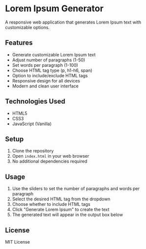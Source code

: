 # Lorem Ipsum Generator

A responsive web application that generates Lorem Ipsum text with customizable options.

## Features

- Generate customizable Lorem Ipsum text
- Adjust number of paragraphs (1-50)
- Set words per paragraph (1-100)
- Choose HTML tag type (p, h1-h6, span)
- Option to include/exclude HTML tags
- Responsive design for all devices
- Modern and clean user interface

## Technologies Used

- HTML5
- CSS3
- JavaScript (Vanilla)

## Setup

1. Clone the repository
2. Open `index.html` in your web browser
3. No additional dependencies required

## Usage

1. Use the sliders to set the number of paragraphs and words per paragraph
2. Select the desired HTML tag from the dropdown
3. Choose whether to include HTML tags
4. Click "Generate Lorem Ipsum" to create the text
5. The generated text will appear in the output box below

## License

MIT License
